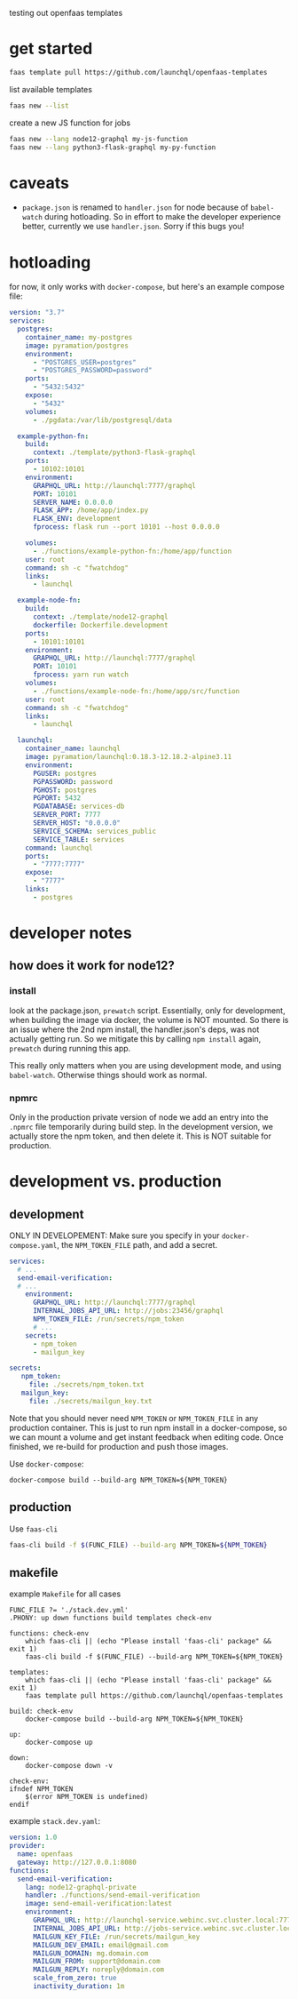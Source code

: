 testing out openfaas templates

# get started

```sh
faas template pull https://github.com/launchql/openfaas-templates
```

list available templates

```sh
faas new --list
```

create a new JS function for jobs

```sh
faas new --lang node12-graphql my-js-function
faas new --lang python3-flask-graphql my-py-function
```

# caveats

* `package.json` is renamed to `handler.json` for node because of `babel-watch` during hotloading. So in effort to make the developer experience better, currently we use `handler.json`. Sorry if this bugs you!

# hotloading

for now, it only works with `docker-compose`, but here's an example compose file:

```yaml
version: "3.7"
services:
  postgres:
    container_name: my-postgres
    image: pyramation/postgres
    environment:
      - "POSTGRES_USER=postgres"
      - "POSTGRES_PASSWORD=password"
    ports:
      - "5432:5432"
    expose:
      - "5432"
    volumes:
      - ./pgdata:/var/lib/postgresql/data

  example-python-fn:
    build:
      context: ./template/python3-flask-graphql
    ports:
      - 10102:10101
    environment:
      GRAPHQL_URL: http://launchql:7777/graphql
      PORT: 10101
      SERVER_NAME: 0.0.0.0
      FLASK_APP: /home/app/index.py
      FLASK_ENV: development
      fprocess: flask run --port 10101 --host 0.0.0.0

    volumes:
      - ./functions/example-python-fn:/home/app/function
    user: root
    command: sh -c "fwatchdog"
    links:
      - launchql

  example-node-fn:
    build:
      context: ./template/node12-graphql
      dockerfile: Dockerfile.development
    ports:
      - 10101:10101
    environment:
      GRAPHQL_URL: http://launchql:7777/graphql
      PORT: 10101
      fprocess: yarn run watch
    volumes:
      - ./functions/example-node-fn:/home/app/src/function
    user: root
    command: sh -c "fwatchdog"
    links:
      - launchql

  launchql:
    container_name: launchql
    image: pyramation/launchql:0.18.3-12.18.2-alpine3.11
    environment:
      PGUSER: postgres
      PGPASSWORD: password
      PGHOST: postgres
      PGPORT: 5432
      PGDATABASE: services-db
      SERVER_PORT: 7777
      SERVER_HOST: "0.0.0.0"
      SERVICE_SCHEMA: services_public
      SERVICE_TABLE: services
    command: launchql
    ports:
      - "7777:7777"
    expose:
      - "7777"
    links:
      - postgres

```

# developer notes

## how does it work for node12?

### install

look at the package.json, `prewatch` script. Essentially, only for development, when building the image via docker, the volume is NOT mounted. So there is an issue where the 2nd npm install, the handler.json's deps, was not actually getting run. So we mitigate this by calling `npm install` again, `prewatch` during running this app. 

This really only matters when you are using development mode, and using `babel-watch`. Otherwise things should work as normal.

### npmrc

Only in the production private version of node we add an entry into the `.npmrc` file temporarily during build step. In the development version, we actually store the npm token, and then delete it. This is NOT suitable for production. 

# development vs. production

## development

ONLY IN DEVELOPEMENT: Make sure you specify in your `docker-compose.yaml`, the `NPM_TOKEN_FILE` path, and add a secret.

```yaml
services:
  # ...
  send-email-verification:
  # ...
    environment:
      GRAPHQL_URL: http://launchql:7777/graphql
      INTERNAL_JOBS_API_URL: http://jobs:23456/graphql
      NPM_TOKEN_FILE: /run/secrets/npm_token
      # ...
    secrets:
      - npm_token
      - mailgun_key

secrets:
   npm_token:
     file: ./secrets/npm_token.txt
   mailgun_key:
     file: ./secrets/mailgun_key.txt
```

Note that you should never need `NPM_TOKEN` or `NPM_TOKEN_FILE` in any production container. This is just to run npm install in a docker-compose, so we can mount a volume and get instant feedback when editing code. Once finished, we re-build for production and push those images. 


Use `docker-compose`:

```
docker-compose build --build-arg NPM_TOKEN=${NPM_TOKEN}
```

## production

Use `faas-cli`

```sh
faas-cli build -f $(FUNC_FILE) --build-arg NPM_TOKEN=${NPM_TOKEN}
```

## makefile

example `Makefile` for all cases

```
FUNC_FILE ?= './stack.dev.yml'
.PHONY: up down functions build templates check-env

functions: check-env
	which faas-cli || (echo "Please install 'faas-cli' package" && exit 1)
	faas-cli build -f $(FUNC_FILE) --build-arg NPM_TOKEN=${NPM_TOKEN}

templates:
	which faas-cli || (echo "Please install 'faas-cli' package" && exit 1)
	faas template pull https://github.com/launchql/openfaas-templates

build: check-env
	docker-compose build --build-arg NPM_TOKEN=${NPM_TOKEN}

up:
	docker-compose up

down:
	docker-compose down -v

check-env:
ifndef NPM_TOKEN
	$(error NPM_TOKEN is undefined)
endif
```

example `stack.dev.yaml`:

```yml
version: 1.0
provider:
  name: openfaas
  gateway: http://127.0.0.1:8080
functions:
  send-email-verification:
    lang: node12-graphql-private
    handler: ./functions/send-email-verification
    image: send-email-verification:latest
    environment:
      GRAPHQL_URL: http://launchql-service.webinc.svc.cluster.local:7777/graphql
      INTERNAL_JOBS_API_URL: http://jobs-service.webinc.svc.cluster.local:23456/graphql
      MAILGUN_KEY_FILE: /run/secrets/mailgun_key
      MAILGUN_DEV_EMAIL: email@gmail.com
      MAILGUN_DOMAIN: mg.domain.com
      MAILGUN_FROM: support@domain.com
      MAILGUN_REPLY: noreply@domain.com
      scale_from_zero: true
      inactivity_duration: 1m
```